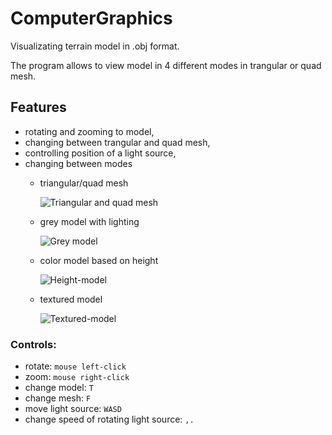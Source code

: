 # ComputerGraphics
Visualizating terrain model in .obj format.

The program allows to view model in 4 different modes in trangular or quad mesh.


## Features
 * rotating and zooming to model,
 * changing between trangular and quad mesh,
 * controlling position of a light source,
 * changing between modes
   *   triangular/quad mesh
   
       ![Triangular and quad mesh][mesh]

   *   grey model with lighting
  
       ![Grey model][grey]
     
   *   color model based on height
  
       ![Height-model][color]
       
   *   textured model
  
       ![Textured-model][texture]


### Controls:
* rotate:  `mouse left-click`
* zoom:  `mouse right-click`
* change model:  `T`
* change mesh:  `F`
* move light source:  `WASD`
* change speed of rotating light source:  `,.`


[mesh]: https://github.com/PiotrZycki/ComputerGraphics/assets/96142056/04661012-bd48-4f24-90f4-10eec9939982
[grey]: https://github.com/PiotrZycki/ComputerGraphics/assets/96142056/f3ff9d36-5b75-4df5-9dbd-1f6db9eb6fff
[color]: https://github.com/PiotrZycki/ComputerGraphics/assets/96142056/2626eeb3-7bbe-43f1-85b8-a5da56cf4ef3
[texture]: https://github.com/PiotrZycki/ComputerGraphics/assets/96142056/8f60040b-e363-4ee6-8957-e84a4aac54b5
